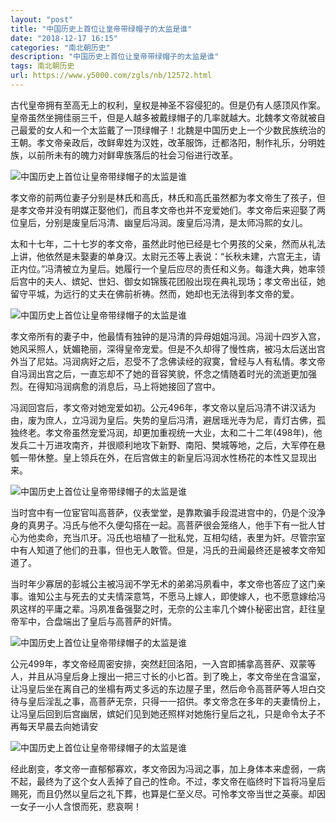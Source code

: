 ```yaml
---
layout: "post"
title: "中国历史上首位让皇帝带绿帽子的太监是谁"
date: "2018-12-17 16:15"
categories: "南北朝历史"
description: "中国历史上首位让皇帝带绿帽子的太监是谁"
tags: 南北朝历史
url: https://www.y5000.com/zgls/nb/12572.html
---
```






古代皇帝拥有至高无上的权利，皇权是神圣不容侵犯的。但是仍有人感顶风作案。皇帝虽然坐拥佳丽三千，但是人越多被戴绿帽子的几率就越大。北魏孝文帝就被自己最爱的女人和一个太监戴了一顶绿帽子！北魏是中国历史上一个少数民族统治的王朝。孝文帝亲政后，改鲜卑姓为汉姓，改革服饰，迁都洛阳，制作礼乐，分明姓族，以前所未有的魄力对鲜卑族落后的社会习俗进行改革。

![中国历史上首位让皇帝带绿帽子的太监是谁](/uploads/allimg/170207/6-1F20G5320Gb.JPG)

孝文帝的前两位妻子分别是林氏和高氏，林氏和高氏虽然都为孝文帝生了孩子，但是孝文帝并没有明媒正娶他们，而且孝文帝也并不宠爱她们。孝文帝后来迎娶了两位皇后，分别是废皇后冯清、幽皇后冯润。废皇后冯清，是太师冯熙的女儿。

太和十七年，二十七岁的孝文帝，虽然此时他已经是七个男孩的父亲，然而从礼法上讲，他依然是未娶妻的单身汉。太尉元丕等上表说：“长秋未建，六宫无主，请正内位。”冯清被立为皇后。她履行一个皇后应尽的责任和义务。每逢大典，她率领后宫中的夫人、嫔妃、世妇、御女如锦簇花团般出现在典礼现场；孝文帝出征，她留守平城，为远行的丈夫在佛前祈祷。然而，她却也无法得到孝文帝的爱。

![中国历史上首位让皇帝带绿帽子的太监是谁](/uploads/allimg/170207/6-1F20G53235218.JPG)

孝文帝所有的妻子中，他最情有独钟的是冯清的异母姐姐冯润。冯润十四岁入宫，她风采照人，妩媚艳丽，深得皇帝宠爱。但是不久却得了慢性病，被冯太后送出宫外当了尼姑。冯润病好之后，忍受不了念佛读经的寂寞，曾经与人有私情。孝文帝自冯润出宫之后，一直忘却不了她的音容笑貌，怀念之情随着时光的流逝更加强烈。在得知冯润病愈的消息后，马上将她接回了宫中。

冯润回宫后，孝文帝对她宠爱如初。公元496年，孝文帝以皇后冯清不讲汉话为由，废为庶人，立冯润为皇后。失势的皇后冯清，避居瑶光寺为尼，青灯古佛，孤独终老。孝文帝虽然宠爱冯润，却更加重视统一大业，太和二十二年(498年)，他发兵二十万进攻南齐，并很顺利地攻下新野、南阳、樊城等地，之后，大军停在悬瓠一带休整。皇上领兵在外，在后宫做主的新皇后冯润水性杨花的本性又显现出来。

![中国历史上首位让皇帝带绿帽子的太监是谁](/uploads/allimg/170207/6-1F20G5330XU.JPG)

当时宫中有一位宦官叫高菩萨，仪表堂堂，是靠欺骗手段混进宫中的，仍是个没净身的真男子。冯氏与他不久便勾搭在一起。高菩萨很会笼络人，他手下有一批人甘心为他卖命，充当爪牙。冯氏也培植了一批私党，互相勾结，表里为奸。尽管宗室中有人知道了他们的丑事，但也无人敢管。但是，冯氏的丑闻最终还是被孝文帝知道了。

当时年少寡居的彭城公主被冯润不学无术的弟弟冯夙看中，孝文帝也答应了这门亲事。谁知公主与死去的丈夫情深意笃，不愿马上嫁人，即使嫁人，也不愿意嫁给冯夙这样的平庸之辈。冯夙准备强娶之时，无奈的公主率几个婢仆秘密出宫，赶往皇帝军中，合盘端出了皇后与高菩萨的奸情。

![中国历史上首位让皇帝带绿帽子的太监是谁](/uploads/allimg/170207/6-1F20G53340a4.JPG)

公元499年，孝文帝经周密安排，突然赶回洛阳，一入宫即捕拿高菩萨、双蒙等人，并且从冯皇后身上搜出一把三寸长的小匕首。到了晚上，孝文帝坐在含温室，让冯皇后坐在离自己的坐榻有两丈多远的东边屋子里，然后命令高菩萨等人坦白交待与皇后淫乱之事，高菩萨无奈，只得一一招供。孝文帝念在多年的夫妻情份上，让冯皇后回到后宫幽居，嫔妃们见到她还照样对她施行皇后之礼，只是命令太子不再每天早晨去向她请安

![中国历史上首位让皇帝带绿帽子的太监是谁](/uploads/allimg/170207/6-1F20G53412U0.JPG)

经此剧变，孝文帝一直郁郁寡欢，孝文帝因为冯润之事，加上身体本来虚弱，一病不起，最终为了这个女人丢掉了自己的性命。不过，孝文帝在临终时下旨将冯皇后赐死，而且仍然以皇后之礼下葬，也算是仁至义尽。可怜孝文帝当世之英豪。却因一女子一小人含恨而死，悲哀啊！
